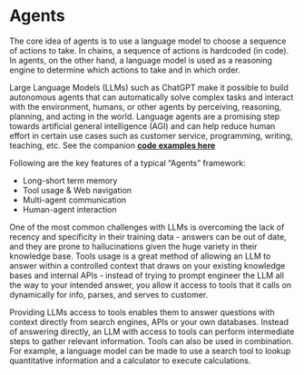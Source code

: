 # Agents
The core idea of agents is to use a language model to choose a sequence of actions to take. In chains, a sequence of actions is hardcoded (in code). In agents, on the other hand, a language model is used as a reasoning engine to determine which actions to take and in which order.

Large Language Models (LLMs) such as ChatGPT make it possible to build autonomous agents that can automatically solve complex tasks and interact with the environment, humans, or other agents by perceiving, reasoning, planning, and acting in the world. Language agents are a promising step towards artificial general intelligence (AGI) and can help reduce human effort in certain use cases such as customer service, programming, writing, teaching, etc. See the companion [**code examples here**](/Agents)

Following are the key features of a typical “Agents” framework:
- Long-short term memory
- Tool usage & Web navigation
- Multi-agent communication
- Human-agent interaction

One of the most common challenges with LLMs is overcoming the lack of recency and specificity in their training data - answers can be out of date, and they are prone to hallucinations given the huge variety in their knowledge base. Tools usage is a great method of allowing an LLM to answer within a controlled context that draws on your existing knowledge bases and internal APIs - instead of trying to prompt engineer the LLM all the way to your intended answer, you allow it access to tools that it calls on dynamically for info, parses, and serves to customer.

Providing LLMs access to tools enables them to answer questions with context directly from search engines, APIs or your own databases. Instead of answering directly, an LLM with access to tools can perform intermediate steps to gather relevant information. Tools can also be used in combination. For example, a language model can be made to use a search tool to lookup quantitative information and a calculator to execute calculations.